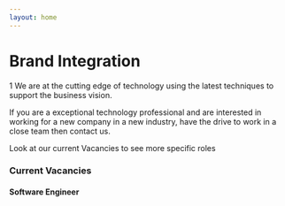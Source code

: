 ```yaml
---
layout: home
---
```



# Brand Integration

1 We are at the cutting edge of technology using the latest techniques to support
the business vision.

If you are a exceptional technology professional and are interested in working
for a new company in a new industry, have the drive to work in a close team
then contact us.

Look at our current Vacancies to see more specific roles

### Current Vacancies

#### Software Engineer
